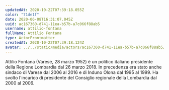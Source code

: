 ```yaml
---
updatedAt: 2020-10-22T07:39:18.055Z
color: "71de1f"
date: 2020-06-08T16:31:07.045Z
uuid: ac167360-d741-11ea-b57b-a7c066f88ab5
username: attilio-fontana
fullName: Attilio Fontana
type: ActorFrontmatter
createdAt: 2020-10-22T07:39:18.124Z
avatar: ../../static/media/actors/ac167360-d741-11ea-b57b-a7c066f88ab5/397px-attilio_fontana_2019.jpg
---
```


Attilio Fontana (Varese, 28 marzo 1952) è un politico italiano presidente della Regione Lombardia dal 26 marzo 2018. In precedenza era stato anche sindaco di Varese dal 2006 al 2016 e di Induno Olona dal 1995 al 1999. Ha svolto l'incarico di presidente del Consiglio regionale della Lombardia dal 2000 al 2006.
